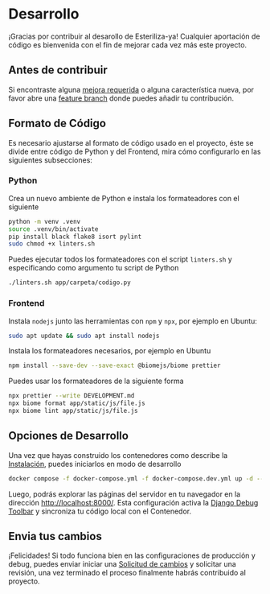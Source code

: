 # Desarrollo

¡Gracias por contribuir al desarollo de Esteriliza-ya! Cualquier aportación de código es bienvenida con el fin de mejorar cada vez más este proyecto.

## Antes de contribuir

Si encontraste alguna [mejora requerida](https://github.com/josejacomeb/esterilizaya-pillaro/issues/) o alguna característica nueva, por favor abre una [feature branch](https://docs.github.com/es/pull-requests/collaborating-with-pull-requests/proposing-changes-to-your-work-with-pull-requests/about-branches#working-with-branches) donde puedes añadir tu contribución.

## Formato de Código

Es necesario ajustarse al formato de código usado en el proyecto, éste se divide entre código de Python y del Frontend, mira cómo configurarlo en las siguientes subsecciones:

### Python

Crea un nuevo ambiente de Python e instala los formateadores con el siguiente

```bash
python -m venv .venv
source .venv/bin/activate
pip install black flake8 isort pylint
sudo chmod +x linters.sh
```

Puedes ejecutar todos los formateadores con el script `linters.sh` y especificando como argumento tu script de Python

```bash
./linters.sh app/carpeta/codigo.py
```

### Frontend

Instala `nodejs` junto las herramientas con `npm` y `npx`, por ejemplo en Ubuntu:

```bash
sudo apt update && sudo apt install nodejs
```

Instala los formateadores necesarios, por ejemplo en Ubuntu

```bash
npm install --save-dev --save-exact @biomejs/biome prettier
```

Puedes usar los formateadores de la siguiente forma

```bash
npx prettier --write DEVELOPMENT.md
npx biome format app/static/js/file.js
npx biome lint app/static/js/file.js
```

## Opciones de Desarrollo

Una vez que hayas construido los contenedores como describe la [Instalación](INSTALL.md), puedes iniciarlos en modo de desarrollo

```bash
docker compose -f docker-compose.yml -f docker-compose.dev.yml up -d --build
```

Luego, podrás explorar las páginas del servidor en tu navegador en la dirección [http://localhost:8000/](http://localhost:8000/). Esta configuración activa la [Django Debug Toolbar](https://django-debug-toolbar.readthedocs.io/en/latest/) y sincroniza tu código local con el Contenedor.

## Envia tus cambios

¡Felicidades! Si todo funciona bien en las configuraciones de producción y debug, puedes enviar iniciar una [Solicitud de cambios](https://docs.github.com/es/pull-requests/collaborating-with-pull-requests/proposing-changes-to-your-work-with-pull-requests/creating-a-pull-request) y solicitar una revisión, una vez terminado el proceso finalmente habrás contribuido al proyecto.
